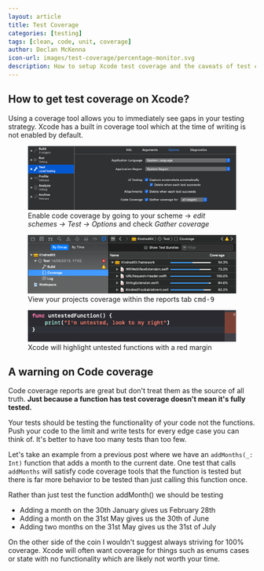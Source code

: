 ```yaml
---
layout: article
title: Test Coverage
categories: [testing]
tags: [clean, code, unit, coverage]
author: Declan McKenna
icon-url: images/test-coverage/percentage-monitor.svg
description: How to setup Xcode test coverage and the caveats of test coverage
---
```


## How to get test coverage on Xcode?
Using a coverage tool allows you to immediately see gaps in your testing strategy.
Xcode has a built in coverage tool which at the time of writing is not enabled by default.

<figure>
  <img src="/images/test-coverage/scheme-screenshot.png" alt="Scheme settings screenshot">
  <figcaption>Enable code coverage by going to your scheme -> <em>edit schemes -> Test -> Options</em> and check <em>Gather coverage</em></figcaption>
</figure>
<figure>
  <img src="/images/test-coverage/coverage-screenshot.png" alt="Test coverage report screenshot">
  <figcaption>View your projects coverage within the reports tab <kbd>cmd-9</kbd></figcaption>
</figure>
<figure>
  <img src="/images/test-coverage/untested-highlighting-screenshot.png" alt="Xcode untested code highlighting screenshot">
  <figcaption>Xcode will highlight untested functions with a red margin</figcaption>
</figure>

## A warning on Code coverage
Code coverage reports are great but don't treat them as the source of all truth.
**Just because a function has test coverage doesn't mean it's fully tested.**

Your tests should be testing the functionality of your code not the functions.
Push your code to the limit and write tests for every edge case you can think of. It's better to have too many tests than too few.

Let's take an example from a previous post where we have an `addMonths(_: Int)` function that adds a month to the current date.
One test that calls `addMonths` will satisfy code coverage tools that the function is tested but there is
far more behavior to be tested than just calling this function once.

Rather than just test the function addMonth() we should be testing
* Adding a month on the 30th January gives us February 28th
* Adding a month on the 31st May gives us the 30th of June
* Adding two months on the 31st May gives us the 31st of July

On the other side of the coin I wouldn't suggest always striving for 100% coverage. Xcode will often want coverage for things such as enums cases or state with no functionality which are likely not worth your time.
